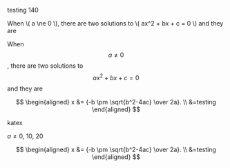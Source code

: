 
<!-- <script type="text/javascript" id="MathJax-script" async
  src="https://cdn.jsdelivr.net/npm/mathjax@3/es5/tex-chtml.js">
</script> -->




<!-- <link rel="stylesheet" href="https://cdn.jsdelivr.net/npm/katex@0.12.0/dist/katex.min.css" integrity="sha384-AfEj0r4/OFrOo5t7NnNe46zW/tFgW6x/bCJG8FqQCEo3+Aro6EYUG4+cU+KJWu/X" crossorigin="anonymous"> -->



testing 140

When \\( a \ne 0 \\), there are two solutions to \\( ax^2 + bx + c = 0 \\) and they are

When $$a \ne 0$$, there are two solutions to $$ax^2 + bx + c = 0$$ and they are

$$
\begin{aligned}
x &= {-b \pm \sqrt{b^2-4ac} \over 2a}. \\
&=testing
\end{aligned}
$$

katex

$a \ne 0$, $10$, 20

$$
\begin{aligned}
  x &= {-b \pm \sqrt{b^2-4ac} \over 2a}. \\
  &=testing
\end{aligned} 
$$




<!-- <script defer src="https://cdn.jsdelivr.net/npm/katex@0.12.0/dist/katex.min.js" integrity="sha384-g7c+Jr9ZivxKLnZTDUhnkOnsh30B4H0rpLUpJ4jAIKs4fnJI+sEnkvrMWph2EDg4" crossorigin="anonymous"></script>

<script defer src="https://cdn.jsdelivr.net/npm/katex@0.12.0/dist/contrib/auto-render.min.js" integrity="sha384-mll67QQFJfxn0IYznZYonOWZ644AWYC+Pt2cHqMaRhXVrursRwvLnLaebdGIlYNa" crossorigin="anonymous" onload="renderMathInElement(document.body);"></script> -->